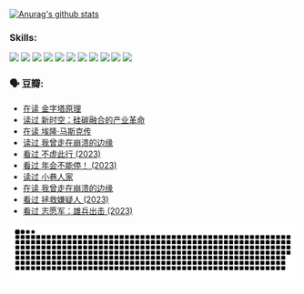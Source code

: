 
[![Anurag's github stats](https://github-readme-stats.vercel.app/api?username=w940853815)](https://github.com/anuraghazra/github-readme-stats)

### Skills:

<code><img height="32" src="https://cdn.jsdelivr.net/npm/simple-icons@v5/icons/python.svg"></code>
<code><img height="32" src="https://cdn.jsdelivr.net/npm/simple-icons@v5/icons/javascript.svg"></code>
<code><img height="32" src="https://cdn.jsdelivr.net/npm/simple-icons@v5/icons/django.svg"></code>
<code><img height="32" src="https://cdn.jsdelivr.net/npm/simple-icons@v5/icons/flask.svg"></code>
<code><img height="32" src="https://cdn.jsdelivr.net/npm/simple-icons@v5/icons/vuetify.svg"></code>
<code><img height="32" src="https://cdn.jsdelivr.net/npm/simple-icons@v5/icons/git.svg"></code>
<code><img height="32" src="https://cdn.jsdelivr.net/npm/simple-icons@v5/icons/docker.svg"></code>
<code><img height="32" src="https://cdn.jsdelivr.net/npm/simple-icons@v5/icons/postgresql.svg"></code>
<code><img height="32" src="https://cdn.jsdelivr.net/npm/simple-icons@v5/icons/elasticsearch.svg"></code>
<code><img height="32" src="https://cdn.jsdelivr.net/npm/simple-icons@v5/icons/macos.svg"></code>
<code><img height="32" src="https://cdn.jsdelivr.net/npm/simple-icons@v5/icons/linux.svg"></code>

### 🗣 豆瓣:

<!-- DOUBAN-ACTIVITIES:START -->
- [在读 金字塔原理](https://www.douban.com/people/136069238/status/4507497587/?_i=06731948)
- [读过 新时空：硅碳融合的产业革命](https://www.douban.com/people/136069238/status/4506659177/?_i=06731948)
- [在读 埃隆·马斯克传](https://www.douban.com/people/136069238/status/4500417190/?_i=06731948)
- [读过 我曾走在崩溃的边缘](https://www.douban.com/people/136069238/status/4500416754/?_i=06731948)
- [看过 不虚此行‎ (2023)](https://www.douban.com/people/136069238/status/4499973052/?_i=06731948)
- [看过 年会不能停！‎ (2023)](https://www.douban.com/people/136069238/status/4498582002/?_i=06731948)
- [读过 小巷人家](https://www.douban.com/people/136069238/status/4489290935/?_i=06731948)
- [在读 我曾走在崩溃的边缘](https://www.douban.com/people/136069238/status/4489290559/?_i=06731948)
- [看过 拯救嫌疑人‎ (2023)](https://www.douban.com/people/136069238/status/4477421513/?_i=06731948)
- [看过 志愿军：雄兵出击‎ (2023)](https://www.douban.com/people/136069238/status/4465247367/?_i=06731948)
<!-- DOUBAN-ACTIVITIES:END -->


![Snake animation](https://raw.githubusercontent.com/w940853815/w940853815/output/github-contribution-grid-snake.svg)

<!--
**w940853815/w940853815** is a ✨ _special_ ✨ repository because its `README.md` (this file) appears on your GitHub profile.

Here are some ideas to get you started:

- 🔭 I’m currently working on ...
- 🌱 I’m currently learning ...
- 👯 I’m looking to collaborate on ...
- 🤔 I’m looking for help with ...
- 💬 Ask me about ...
- 📫 How to reach me: ...
- 😄 Pronouns: ...
- ⚡ Fun fact: ...
-->
